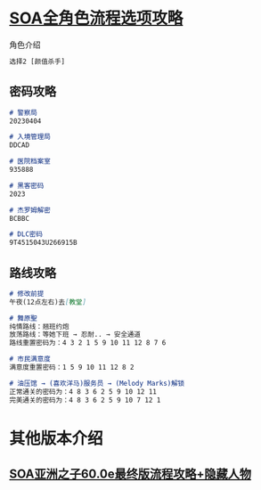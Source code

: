 # [SOA全角色流程选项攻略](https://www.doyo.cn/article/505871)

角色介绍

```tex
选择2 [颜值杀手]
```

## 密码攻略

```markdown
# 警察局
20230404

# 入境管理局
DDCAD

# 医院档案室
935888

# 黑客密码
2023

# 杰罗姆解密
BCBBC

# DLC密码
9T4515043U266915B
```

## 路线攻略

```markdown
# 修改前提
午夜(12点左右)去[教堂]

# 舞原聖
纯情路线：翘班约炮
放荡路线：等她下班 → 忍耐.. → 安全通道
路线重置密码为：4 3 2 1 5 9 10 11 12 8 7 6

# 市民满意度
满意度重置密码：1 5 9 10 11 12 8 2

# 油压馆 → (喜欢洋马)服务员 → (Melody Marks)解锁
正常通关的密码为：4 8 3 6 2 5 9 10 12 11
完美通关的密码为：4 8 3 6 2 5 9 10 7 12 1
```

# 其他版本介绍

## [SOA亚洲之子60.0e最终版流程攻略+隐藏人物](https://www.bilibili.com/read/cv31018014)

```tex
```

